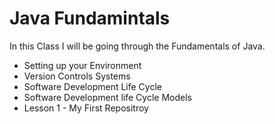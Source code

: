 # Java Fundamintals

In this Class I will be going through the Fundamentals of Java.

- Setting up your Environment
- Version Controls Systems
- Software Development  Life Cycle
- Software Development  life Cycle Models
- Lesson 1 - My First Repositroy

